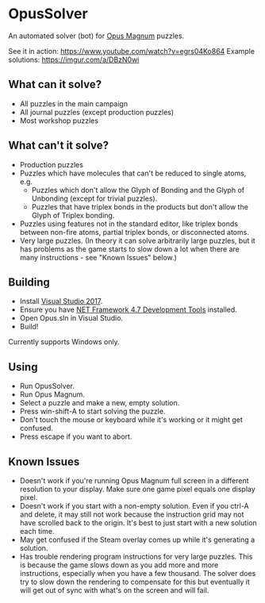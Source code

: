 # OpusSolver

An automated solver (bot) for [Opus Magnum](http://www.zachtronics.com/opus-magnum/) puzzles.

See it in action: https://www.youtube.com/watch?v=egrs04Ko864
Example solutions: https://imgur.com/a/DBzN0wi

## What can it solve?

* All puzzles in the main campaign
* All journal puzzles (except production puzzles)
* Most workshop puzzles

## What can't it solve?

* Production puzzles
* Puzzles which have molecules that can't be reduced to single atoms, e.g.
  * Puzzles which don't allow the Glyph of Bonding and the Glyph of Unbonding (except for trivial puzzles).
  * Puzzles that have triplex bonds in the products but don't allow the Glyph of Triplex bonding.
* Puzzles using features not in the standard editor, like triplex bonds between non-fire atoms, partial triplex bonds, or disconnected atoms.
* Very large puzzles. (In theory it can solve arbitrarily large puzzles, but it has problems as the game starts to slow down a lot when there are many instructions - see "Known Issues" below.)

## Building

* Install [Visual Studio 2017](https://www.visualstudio.com/downloads/).
* Ensure you have [NET Framework 4.7 Development Tools](https://stackoverflow.com/questions/43316307/cant-choose-net-4-7]) installed.
* Open Opus.sln in Visual Studio.
* Build!

Currently supports Windows only.

## Using

* Run OpusSolver.
* Run Opus Magnum.
* Select a puzzle and make a new, empty solution.
* Press win-shift-A to start solving the puzzle.
* Don't touch the mouse or keyboard while it's working or it might get confused.
* Press escape if you want to abort.

## Known Issues

* Doesn't work if you're running Opus Magnum full screen in a different resolution to your display. Make sure one game pixel equals one display pixel.
* Doesn't work if you start with a non-empty solution. Even if you ctrl-A and delete, it may still not work because the instruction grid may not have scrolled back to the origin. It's best to just start with a new solution each time.
* May get confused if the Steam overlay comes up while it's generating a solution.
* Has trouble rendering program instructions for very large puzzles. This is because the game slows down as you add more and more instructions, especially when you have a few thousand. The solver does try to slow down the rendering to compensate for this but eventually it will get out of sync with what's on the screen and will fail.
